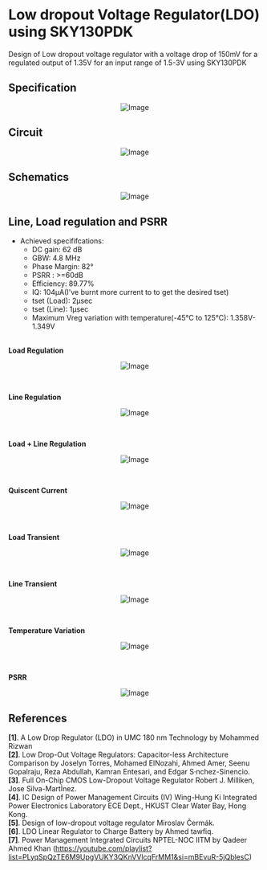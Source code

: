 # Low dropout Voltage Regulator(LDO) using SKY130PDK
Design of Low dropout voltage regulator with a voltage drop of 150mV for a regulated output of 1.35V for an input range of 1.5-3V using SKY130PDK

## Specification
<p align="center">
  <img src="https://github.com/chennakeshavadasa/Low-dropout-Voltage-Regulator-LDO-using-SKY130PDK/assets/123294639/78002c44-6984-4fb0-92fc-99e1074c7e97" alt="Image">
</p>



## Circuit

<p align="center">
  <img src="https://github.com/chennakeshavadasa/Low-dropout-Voltage-Regulator-LDO-using-SKY130PDK/assets/123294639/296c715a-83e9-4ee0-911d-ccb7ef9963cd" alt="Image">
</p>


## Schematics 
<p align="center">
  <img src="https://github.com/chennakeshavadasa/Low-dropout-Voltage-Regulator-LDO-using-SKY130PDK/assets/123294639/d1146e96-9169-462e-9f9e-f392a69f617c" alt="Image">
</p>

## Line, Load regulation and PSRR
- Achieved specififcations:<br>
     - DC gain: 62 dB <br>
     - GBW: 4.8 MHz<br>
     - Phase Margin: 82°<br>
     - PSRR : >=60dB <br>
     - Efficiency: 89.77% <br>
     - IQ: 104μA(I've burnt more current to to get the desired tset)<br>
     - tset (Load): 2μsec
     - tset (Line): 1μsec
     - Maximum Vreg variation with temperature(-45°C to 125°C): 1.358V-1.349V <br><br>

     
**Load Regulation**    
<p align="center">
  <img src="https://github.com/chennakeshavadasa/Low-dropout-Voltage-Regulator-LDO-using-SKY130PDK/assets/123294639/f89312f6-206a-4edb-92eb-93640a470411" alt="Image">
</p> <br>

**Line Regulation**
<p align="center">
  <img src="https://github.com/chennakeshavadasa/Low-dropout-Voltage-Regulator-LDO-using-SKY130PDK/assets/123294639/fdeb3886-eefb-45b4-9ef1-ae81d4f62ddf" alt="Image">
</p><br>

**Load + Line Regulation**
<p align="center">
  <img src="https://github.com/chennakeshavadasa/Low-dropout-Voltage-Regulator-LDO-using-SKY130PDK/blob/main/Plots/Load%20plus%20line.png" alt="Image">
</p><br>

**Quiscent Current**
<p align="center">
  <img src="https://github.com/chennakeshavadasa/Low-dropout-Voltage-Regulator-LDO-using-SKY130PDK/blob/main/Plots/Quiscent%20current.png" alt="Image">
</p><br>

**Load Transient**
<p align="center">
  <img src="https://github.com/chennakeshavadasa/Low-dropout-Voltage-Regulator-LDO-using-SKY130PDK/blob/main/Plots/Load%20Transient.png" alt="Image">
</p><br>

**Line Transient**
<p align="center">
  <img src="https://github.com/chennakeshavadasa/Low-dropout-Voltage-Regulator-LDO-using-SKY130PDK/blob/main/Plots/Line%20transient.png" alt="Image">
</p><br>

**Temperature Variation**
<p align="center">
  <img src="https://github.com/chennakeshavadasa/Low-dropout-Voltage-Regulator-LDO-using-SKY130PDK/blob/main/Plots/Temperature%20sweep.png" alt="Image">
</p><br>


**PSRR**
<p align="center">
  <img src="https://github.com/chennakeshavadasa/Low-dropout-Voltage-Regulator-LDO-using-SKY130PDK/assets/123294639/7bdd04a0-6354-4773-8f03-81b5021cc056" alt="Image">
</p> 

## References

**[1]**. A Low Drop Regulator (LDO) in UMC 180 nm Technology by Mohammed Rizwan <br>
**[2]**. Low Drop-Out Voltage Regulators: Capacitor-less Architecture Comparison by Joselyn Torres, Mohamed ElNozahi, Ahmed Amer, Seenu Gopalraju, Reza Abdullah, Kamran Entesari, and Edgar S·nchez-Sinencio. <br>
**[3]**. Full On-Chip CMOS Low-Dropout Voltage Regulator Robert J. Milliken, Jose Silva-MartÌnez. <br>
**[4]**. IC Design of Power Management Circuits (IV) Wing-Hung Ki Integrated Power Electronics Laboratory ECE Dept., HKUST Clear Water Bay, Hong Kong. <br>
**[5]**. Design of low-dropout voltage regulator Miroslav Čermák. <br>
**[6]**. LDO Linear Regulator to Charge Battery by Ahmed tawfiq. <br>
**[7]**. Power Management Integrated Circuits NPTEL-NOC IITM by Qadeer Ahmed Khan (https://youtube.com/playlist?list=PLyqSpQzTE6M9UpgVUKY3QKnVVlcqFrMM1&si=mBEvuR-5jQblesC)


